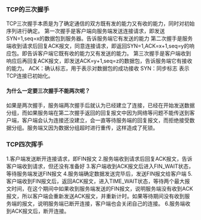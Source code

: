 ### TCP的三次握手
TCP三次握手本质是为了确定通信的双方既有发的能力又有收的能力，同时对初始序列进行确定。
第一次握手是客户端向服务端发送连接请求，即发送SYN=1,seq=x的数据包到服务器。告诉服务端它有发送的能力
第二次握手是服务端收到请求后回复ACK报文，同意连接请求，即返回SYN=1,ACK=x+1,seq=y的响应包。即告诉客户端它既有收的能力又有发送的能力。
第三次握手是客户端收到响应后再回复ACK报文，即发送ACK=y+1,seq=z的数据包，告诉服务端它有接收的能力。
ACK：确认标志，用于表示对数据包的成功接收
SYN：同步标志 表示TCP连接已初始化。

#### 为什么一定要三次握手不能两次呢？
如果是两次握手，服务端两次握手后就认为已经建立了连接，已经在开始发送数据分组，而如果服务端在第二次握手返回的回复报文中因为网络等问题不能传送到客户端，客户端会认为连接还没建立，会一直等待服务端的回复报文，而拒绝接受数据分组。服务端又因为数据分组超时进行重传，这样造成了死锁。

### TCP四次挥手
1.客户端发送断开连接请求，即FIN报文
2.服务端收到请求后回复ACK报文，告诉客户端收到请求，但还没有准备好
3.客户端收到ACK报文后进入FIN_WAIT状态，等待服务端发送FIN报文
4.服务端确定数据发送完毕后，发送FIN报文给客户端
5.客户端收到FIN报文后，返回ACK报文，进入TIME_WAIT状态，等待两个最大报文时间，在这个期间中如果收到服务端发送的FIN报文，说明服务端没有收到ACK报文，所以客户端会重新发送ACK报文，并重新计时。如果等待期间没有收到服务端的报文，说明服务端已断开连接，客户端也会关闭自己的连接。
6.服务端收到ACK报文后，断开连接。